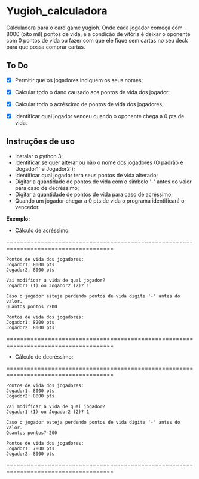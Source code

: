# Yugioh_calculadora

Calculadora para o card game yugioh. Onde cada jogador começa com 8000 (oito mil) pontos de vida,
e a condição de vitória é deixar o oponente com 0 pontos de vida ou fazer com que ele fique sem 
cartas no seu deck para que possa comprar cartas.



## To Do


- [X] Permitir que os jogadores indiquem os seus nomes;
- [X] Calcular todo o dano causado aos pontos de vida dos jogador;
- [X] Calcular todo o acréscimo de pontos de vida dos jogadores;
- [X] Identificar qual jogador venceu quando o oponente chega a 0 pts de vida.



## Instruções de uso



- Instalar o python 3;
- Identificar se quer alterar ou não o nome dos jogadores (O padrão é 'Jogador1' e Jogador2');
- Identificar qual jogador terá seus pontos de vida alterado;
- Digitar a quantidade de pontos de vida com o simbolo '-' antes do valor para caso de decréssimo;
- Digitar a quantidade de pontos de vida para caso de acréssimo;
- Quando um jogador chegar a 0 pts de vida o programa identificará o vencedor.



**Exemplo:**

- Cálculo de acréssimo:

=====================================================================================
```
Pontos de vida dos jogadores:
Jogador1: 8000 pts
Jogador2: 8000 pts

Vai modificar a vida de qual jogador?
Jogador1 (1) ou Jogador2 (2)? 1

Caso o jogador esteja perdendo pontos de vida digite '-' antes do valor.
Quantos pontos ?200

Pontos de vida dos jogadores:
Jogador1: 8200 pts
Jogador2: 8000 pts
```
=====================================================================================

- Cálculo de decréssimo:

=====================================================================================
```
Pontos de vida dos jogadores:
Jogador1: 8000 pts
Jogador2: 8000 pts

Vai modificar a vida de qual jogador?
Jogador1 (1) ou Jogador2 (2)? 1

Caso o jogador esteja perdendo pontos de vida digite '-' antes do valor.
Quantos pontos?-200

Pontos de vida dos jogadores:
Jogador1: 7800 pts
Jogador2: 8000 pts
```
=====================================================================================
